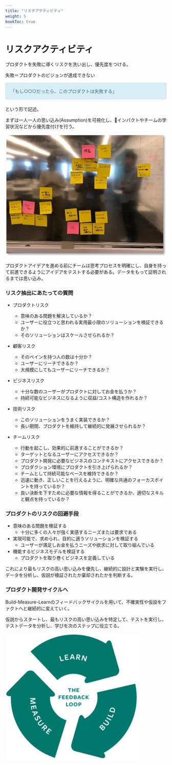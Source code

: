 ```yaml
---
title: "リスクアクティビティ"
weight: 5
bookToc: true
---
```


# リスクアクティビティ

プロダクトを失敗に導くリスクを洗い出し、優先度をつける。

失敗＝プロダクトのビジョンが達成できない

<div style="padding: 15px; border: 1px solid transparent; border-color: transparent; margin-bottom: 20px; border-radius: 4px; color: #31708f; background-color: #d9edf7; border-color: #bce8f1;">
「もし○○○だったら、このプロダクトは失敗する」
</div>

という形で記述。

まずは一人一人の思い込み(Assumption)を可視化し、インパクトやチームの学習状況などから優先度付けを行う。

![](risk1.jpg)

プロダクトアイデアを進める前にチームは思考プロセスを明確にし、自身を持って前進できるようにアイデアをテストする必要がある。データをもって証明されるまでは思い込み。

### リスク抽出にあたっての質問

- プロダクトリスク
  - 意味のある問題を解決しているか？
  - ユーザーに役立つと思われる実用最小限のソリューションを検証できるか？
  - そのソリューションはスケールさせられるか？

- 顧客リスク
  - そのペインを持つ人の数は十分か？
  - ユーザーにリーチできるか？
  - 大規模にしてもユーザーにリーチできるか？

- ビジネスリスク
  - 十分な数のユーザーがプロダクトに対してお金を払うか？
  - 持続可能なビジネスになるように収益/コスト構造を作れるか？

- 技術リスク
  - このソリューションをうまく実装できるか？
  - 長い期間、プロダクトを維持して継続的に発展させられるか？

- チームリスク
  - 行動を起こし、効果的に前進することができるか？
  - ターゲットとなるユーザーにアクセスできるか？
  - プロダクト開発に必要なビジネスのコンテキストにアクセスできるか？
  - プロダクション環境にプロダクトを引き上げられるか？
  - チームとして持続可能なペースを維持できるか？
  - 迅速に動き、正しいことを行えるように、明確な共通のフォーカスポイントを持っているか？
  - 良い決断を下すために必要な情報を得ることができるか、適切なスキルと観点を持っているか？

### プロダクトのリスクの回避手段
- 意味のある問題を検証する
  - 十分に多くの人々が強く実感するニーズまたは要求である
- 実現可能で、求められ、目的に適うソリューションを検証する
  - ユーザーが満足しお金を払うニーズや欲求に対して取り組んでいる
- 機能するビジネスモデルを検証する
  - プロダクトを取り巻くビジネスを定義している


これにより最もリスクの高い思い込みを優先し、継続的に設計と実験を実行し、データを分析し、仮説が検証されたか棄却されたかを判断する。

### プロダクト開発サイクルへ
Build-Measure-Learnのフィードバックサイクルを用いて、不確実性や仮設をファクトへと継続的に変えていく。

仮説からスタートし、最もリスクの高い思い込みを特定して、テストを実行し、テストデータを分析し、学びを次のステップに役立てる。

![](risk2.jpg)